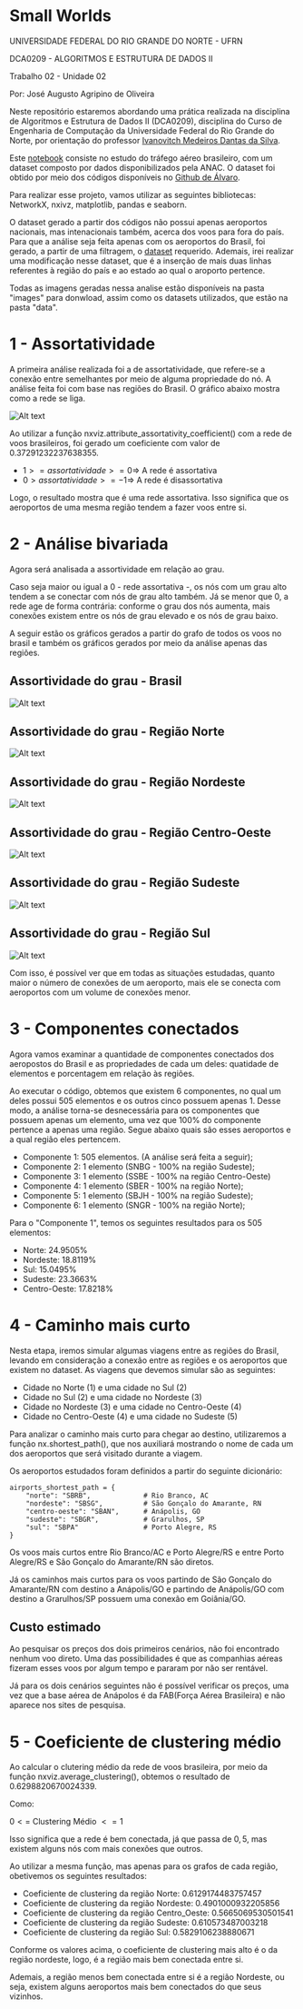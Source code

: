 # Small Worlds

UNIVERSIDADE FEDERAL DO RIO GRANDE DO NORTE - UFRN

DCA0209 - ALGORITMOS E ESTRUTURA DE DADOS II

Trabalho 02 - Unidade 02

Por: José Augusto Agripino de Oliveira

Neste repositório estaremos abordando uma prática realizada na disciplina de Algoritmos e Estrutura de Dados II (DCA0209), disciplina do Curso de Engenharia de Computação da Universidade Federal do Rio Grande do Norte, por orientação do professor [Ivanovitch Medeiros Dantas da Silva](https://github.com/ivanovitchm).

Este [notebook](https://github.com/AugustoOliveira099/Data-Structure-II/blob/main/Small_Worlds/Small_Worlds.ipynb) consiste no estudo do tráfego aéreo brasileiro, com um dataset composto por dados disponibilizados pela ANAC. O dataset foi obtido por meio dos códigos disponíveis no [Github de Álvaro](https://github.com/alvarofpp/dataset-flights-brazil).

Para realizar esse projeto, vamos utilizar as seguintes bibliotecas: NetworkX, nxivz, matplotlib, pandas e seaborn.

O dataset gerado a partir dos códigos não possui apenas aeroportos nacionais, mas intenacionais também, acerca dos voos para fora do país. Para que a análise seja feita apenas com os aeroportos do Brasil, foi gerado, a partir de uma filtragem, o [dataset](https://github.com/AugustoOliveira099/Data-Structure-II/blob/main/Small_Worlds/data/air_traffic_brasil.graphml) requerido. Ademais, irei realizar uma modificação nesse dataset, que é a inserção de mais duas linhas referentes à região do país e ao estado ao qual o aroporto pertence.

Todas as imagens geradas nessa analise estão disponíveis na pasta "images" para donwload, assim como os datasets utilizados, que estão na pasta "data".


# 1 - Assortatividade

A primeira análise realizada foi a de assortatividade, que refere-se a conexão entre semelhantes por meio de alguma propriedade do nó. A análise feita foi com base nas regiões do Brasil. O gráfico abaixo mostra como a rede se liga.

![Alt text](https://github.com/AugustoOliveira099/Data-Structure-II/blob/main/Small_Worlds/Images/assortativity.png)

Ao utilizar a função nxviz.attribute_assortativity_coefficient() com a rede de voos brasileiros, foi gerado um coeficiente com valor de $0.37291232237638355$.

- $1 >= assortatividade >= 0 \Rightarrow$ A rede é assortativa
- $0 > assortatividade >= -1 \Rightarrow$ A rede é disassortativa

Logo, o resultado mostra que é uma rede assortativa. Isso significa que os aeroportos de uma mesma região tendem a fazer voos entre si.


# 2 - Análise bivariada

Agora será analisada a assortividade em relação ao grau. 

Caso seja maior ou igual a $0$ - rede assortativa -, os nós com um grau alto tendem a se conectar com nós de grau alto também. Já se menor que $0$, a rede age de forma contrária: conforme o grau dos nós aumenta, mais conexões existem entre os nós de grau elevado e os nós de grau baixo.

A seguir estão os gráficos gerados a partir do grafo de todos os voos no brasil e também os gráficos gerados por meio da análise apenas das regiões.

## Assortividade do grau - Brasil

![Alt text](https://github.com/AugustoOliveira099/Data-Structure-II/blob/main/Small_Worlds/Images/Brazil_degree_assortativity.png)

## Assortividade do grau - Região Norte

![Alt text](https://github.com/AugustoOliveira099/Data-Structure-II/blob/main/Small_Worlds/Images/NORTE_degree_assortativity.png)

## Assortividade do grau - Região Nordeste

![Alt text](https://github.com/AugustoOliveira099/Data-Structure-II/blob/main/Small_Worlds/Images/NORDESTE_degree_assortativity.png)

## Assortividade do grau - Região Centro-Oeste

![Alt text](https://github.com/AugustoOliveira099/Data-Structure-II/blob/main/Small_Worlds/Images/CENTRO-OESTE_degree_assortativity.png)

## Assortividade do grau - Região Sudeste

![Alt text](https://github.com/AugustoOliveira099/Data-Structure-II/blob/main/Small_Worlds/Images/SUDESTE_degree_assortativity.png)

## Assortividade do grau - Região Sul

![Alt text](https://github.com/AugustoOliveira099/Data-Structure-II/blob/main/Small_Worlds/Images/SUL_degree_assortativity.png)

Com isso, é possível ver que em todas as situações estudadas, quanto maior o número de conexões de um aeroporto, mais ele se conecta com aeroportos com um volume de conexões menor.


# 3 - Componentes conectados

Agora vamos examinar a quantidade de componentes conectados dos aeropostos do Brasil e as propriedades de cada um deles: quatidade de elementos e porcentagem em relação às regiões.

Ao executar o código, obtemos que existem 6 componentes, no qual um deles possui 505 elementos e os outros cinco possuem apenas 1. Desse modo, a análise torna-se desnecessária para os componentes que possuem apenas um elemento, uma vez que 100% do componente pertence a apenas uma região. Segue abaixo quais são esses aeroportos e a qual região eles pertencem.

- Componente 1: $505$ elementos. (A análise será feita a seguir);
- Componente 2: $1$ elemento (SNBG - 100% na região Sudeste);
- Componente 3: $1$ elemento (SSBE - 100% na região Centro-Oeste)
- Componente 4: $1$ elemento (SBER - 100% na região Norte);
- Componente 5: $1$ elemento (SBJH - 100% na região Sudeste);
- Componente 6: $1$ elemento (SNGR - 100% na região Norte);

Para o "Componente 1", temos os seguintes resultados para os $505$ elementos:

- Norte: $24.9505$%
- Nordeste: $18.8119$%
- Sul: $15.0495$%
- Sudeste: $23.3663$%
- Centro-Oeste: $17.8218$%

# 4 - Caminho mais curto

Nesta etapa, iremos simular algumas viagens entre as regiões do Brasil, levando em consideração a conexão entre as regiões e os aeroportos que existem no dataset. As viagens que devemos simular são as seguintes:

- Cidade no Norte (1) e uma cidade no Sul (2)
- Cidade no Sul (2) e uma cidade no Nordeste (3)
- Cidade no Nordeste (3) e uma cidade no Centro-Oeste (4)
- Cidade no Centro-Oeste (4) e uma cidade no Sudeste (5)

Para analizar o caminho mais curto para chegar ao destino, utilizaremos a função nx.shortest_path(), que nos auxiliará mostrando o nome de cada um dos aeroportos que será visitado durante a viagem.

Os aeroportos estudados foram definidos a partir do seguinte dicionário:

```
airports_shortest_path = {
    "norte": "SBRB",             # Rio Branco, AC
    "nordeste": "SBSG",          # São Gonçalo do Amarante, RN
    "centro-oeste": "SBAN",      # Anápolis, GO
    "sudeste": "SBGR",           # Grarulhos, SP
    "sul": "SBPA"                # Porto Alegre, RS
}
```

Os voos mais curtos entre Rio Branco/AC e Porto Alegre/RS e entre Porto Alegre/RS e São Gonçalo do Amarante/RN são diretos. 

Já os caminhos mais curtos para os voos partindo de São Gonçalo do Amarante/RN com destino a Anápolis/GO e partindo de Anápolis/GO com destino a Grarulhos/SP possuem uma conexão em Goiânia/GO.

## Custo estimado

Ao pesquisar os preços dos dois primeiros cenários, não foi encontrado nenhum voo direto. Uma das possibilidades é que as companhias aéreas fizeram esses voos por algum tempo e pararam  por não ser rentável.

Já para os dois cenários seguintes não é possível verificar os preços, uma vez que a base aérea de Anápolos é da FAB(Força Aérea Brasileira) e não aparece nos sites de pesquisa.


# 5 - Coeficiente de clustering médio

Ao calcular o clutering médio da rede de voos brasileira, por meio da função nxviz.average_clustering(), obtemos o resultado de $0.6298820670024339$.

Como: 

$0 <=$ Clustering Médio $<= 1$

Isso significa que a rede é bem conectada, já que passa de $0,5$, mas existem alguns nós com mais conexões que outros.

Ao utilizar a mesma função, mas apenas para os grafos de cada região, obetivemos os seguintes resultados:

- Coeficiente de clustering da região Norte:  0.6129174483757457
- Coeficiente de clustering da região Nordeste:  0.4901000932205856
- Coeficiente de clustering da região Centro_Oeste:  0.5665069530501541
- Coeficiente de clustering da região Sudeste:  0.610573487003218
- Coeficiente de clustering da região Sul:  0.5829106238880671

Conforme os valores acima, o coeficiente de clustering mais alto é o da região nordeste, logo, é a região mais bem conectada entre si.

Ademais, a região menos bem conectada entre si é a região Nordeste, ou seja, existem alguns aeroportos mais bem conectados do que seus vizinhos.

